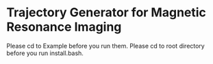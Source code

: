 # Trajectory Generator for Magnetic Resonance Imaging

Please cd to Example before you run them.
Please cd to root directory before you run install.bash.